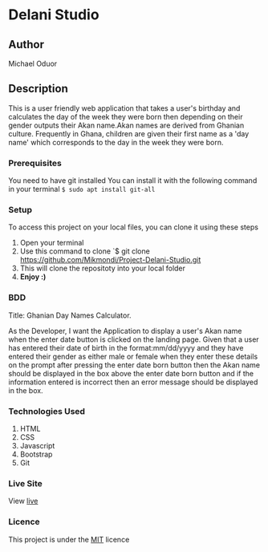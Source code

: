 # Delani Studio
## Author
Michael Oduor
## Description
This is a user friendly web application that takes a user's birthday and calculates the day of the week they were born then depending on their gender outputs their Akan name.Akan names are derived from Ghanian culture. Frequently in Ghana, children are given their first name as a 'day name' which corresponds to the day in the week they were born.
### Prerequisites
You need to have git installed
You can install it with the following command in your terminal
`$ sudo apt install git-all`
### Setup
To access this project on your local files, you can clone it using these steps
1. Open your terminal
1. Use this command to clone `$ git clone https://github.com/Mikmondi/Project-Delani-Studio.git
1. This will clone the repositoty into your local folder
1. __Enjoy :)__
### BDD
Title: Ghanian Day Names Calculator.

As the Developer,
I want the Application to display a user's Akan name when the enter date button is clicked on the landing page.
 Given that a user has entered their date of birth in the format:mm/dd/yyyy
and they have entered their gender as either male or female
when they enter these details on the prompt after pressing the enter date born button
then the Akan name should be displayed in the box above the enter date born button
and if the information entered is incorrect then an error message should be displayed in the box.

### Technologies Used
1. HTML
1. CSS
1. Javascript
1. Bootstrap
1. Git
### Live Site
View [live](https://mikmondi.github.io/Project-Delani-Studio/)
### Licence
This project is under the  [MIT](LICENSE) licence

